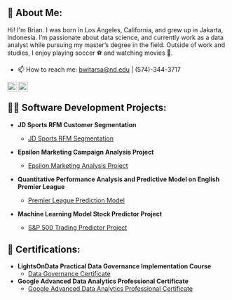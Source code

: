 <h2> 🤳 About Me:</h2>
Hi! I'm Brian. I was born in Los Angeles, California, and grew up in Jakarta, Indonesia. I’m passionate about data science, and currently work as a data analyst while pursuing my master’s degree in the field. Outside of work and studies, I enjoy playing soccer ⚽️ and watching movies 🎥.

- 📫 How to reach me: bwitarsa@nd.edu | (574)-344-3717

[<img align="left" alt="BrianWitarsa | LinkedIn" width="22px" src="https://cdn.jsdelivr.net/npm/simple-icons@v3/icons/linkedin.svg" />][linkedin]
[<img align="left" alt="BrianWitarsa | Instagram" width="22px" src="https://cdn.jsdelivr.net/npm/simple-icons@v3/icons/instagram.svg" />][instagram]

[instagram]: https://www.instagram.com/brianwitarsa/
[linkedin]: https://linkedin.com/in/brian-witarsa
<br>



  

<h2>👨‍💻 Software Development Projects:</h2>

- <b>JD Sports RFM Customer Segmentation</b>
  - [JD Sports RFM Segmentation](https://github.com/Brianwitarsa/JDSports-RFM-Segmentation)
    
- <b>Epsilon Marketing Campaign Analysis Project</b>
  - [Epsilon Marketing Analysis Project](https://github.com/Brianwitarsa/Epsilon-Marketing-Analysis-Project)
  
- <b>Quantitative Performance Analysis and Predictive Model on English Premier League</b>
  - [Premier League Prediction Model](https://github.com/Brianwitarsa/Premier-League-Prediction-Model)
    
- <b>Machine Learning Model Stock Predictor Project</b>
  - [S&P 500 Trading Predictor Project](https://github.com/Brianwitarsa/Project-Portfolio)

<h2>📄 Certifications:</h2>

- <b>LightsOnData Practical Data Governance Implementation Course</b>
  - [Data Governance Certificate](https://github.com/Brianwitarsa/Brianwitarsa/blob/main/Data%20Governance%20Course%20Completion%20Certificate.pdf)
- <b>Google Advanced Data Analytics Professional Certificate</b>
  - [Google Advanced Data Analytics Professional Certificate](https://github.com/Brianwitarsa/Brianwitarsa/blob/main/Google%20Advanced%20Data%20Analytics%20Professional%20Certificate.pdf)




